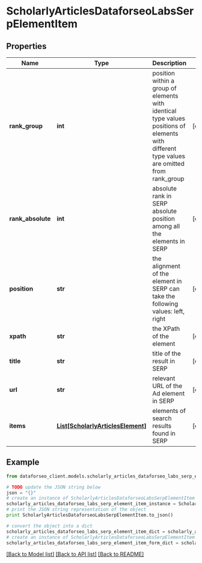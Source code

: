 # ScholarlyArticlesDataforseoLabsSerpElementItem


## Properties

Name | Type | Description | Notes
------------ | ------------- | ------------- | -------------
**rank_group** | **int** | position within a group of elements with identical type values positions of elements with different type values are omitted from rank_group | [optional] 
**rank_absolute** | **int** | absolute rank in SERP absolute position among all the elements in SERP | [optional] 
**position** | **str** | the alignment of the element in SERP can take the following values: left, right | [optional] 
**xpath** | **str** | the XPath of the element | [optional] 
**title** | **str** | title of the result in SERP | [optional] 
**url** | **str** | relevant URL of the Ad element in SERP | [optional] 
**items** | [**List[ScholarlyArticlesElement]**](ScholarlyArticlesElement.md) | elements of search results found in SERP | [optional] 

## Example

```python
from dataforseo_client.models.scholarly_articles_dataforseo_labs_serp_element_item import ScholarlyArticlesDataforseoLabsSerpElementItem

# TODO update the JSON string below
json = "{}"
# create an instance of ScholarlyArticlesDataforseoLabsSerpElementItem from a JSON string
scholarly_articles_dataforseo_labs_serp_element_item_instance = ScholarlyArticlesDataforseoLabsSerpElementItem.from_json(json)
# print the JSON string representation of the object
print ScholarlyArticlesDataforseoLabsSerpElementItem.to_json()

# convert the object into a dict
scholarly_articles_dataforseo_labs_serp_element_item_dict = scholarly_articles_dataforseo_labs_serp_element_item_instance.to_dict()
# create an instance of ScholarlyArticlesDataforseoLabsSerpElementItem from a dict
scholarly_articles_dataforseo_labs_serp_element_item_form_dict = scholarly_articles_dataforseo_labs_serp_element_item.from_dict(scholarly_articles_dataforseo_labs_serp_element_item_dict)
```
[[Back to Model list]](../README.md#documentation-for-models) [[Back to API list]](../README.md#documentation-for-api-endpoints) [[Back to README]](../README.md)


